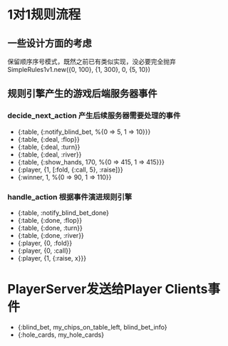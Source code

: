 # 1对1规则流程

## 一些设计方面的考虑
保留顺序序号模式，既然之前已有类似实现，没必要完全抛弃
SimpleRules1v1.new({0, 100}, {1, 300}, 0, {5, 10})

## 规则引擎产生的游戏后端服务器事件

### decide_next_action 产生后续服务器需要处理的事件
- {:table, {:notify_blind_bet, %{0 => 5, 1 => 10}}}
- {:table, {:deal, :flop}}
- {:table, {:deal, :turn}}
- {:table, {:deal, :river}}
- {:table, {:show_hands, 170, %{0 => 415, 1 => 415}}}
- {:player, {1, [:fold, {:call, 5}, :raise]}}
- {:winner, 1, %{0 => 90, 1 => 110}}

### handle_action 根据事件演进规则引擎
- {:table, :notify_blind_bet_done}
- {:table, {:done, :flop}}
- {:table, {:done, :turn}}
- {:table, {:done, :river}}
- {:player, {0, :fold}}
- {:player, {0, :call}}
- {:player, {1, {:raise, x}}}

# PlayerServer发送给Player Clients事件
- {:blind_bet, my_chips_on_table_left, blind_bet_info}
- {:hole_cards, my_hole_cards}